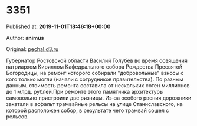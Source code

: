 
# 3351

Published at: **2019-11-01T18:46:18+00:00**

Author: **animus**

Original: [pechal.d3.ru](https://pechal.d3.ru/3351-1870497/)

Губернатор Ростовской области Василий Голубев во время освящения патриархом Кириллом Кафедрального собора Рождества Пресвятой Богородицы, на ремонт которого собирали "добровольные" взносы с кого только могли (начали с сотрудников правительства). По разным данным, стоимость ремонта составила от нескольких сотен миллионов до 1 млрд. рублей.При ремонте этого памятника архитектуры самовольно пристроили две ризницы. Из–за особого рвения дорожники закатали в асфальт трамвайные рельсы на улице Станиславского, на которой расположен собор, в результате чего трамвай сошел с рельсов.
